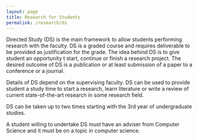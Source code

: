 ```yaml
---
layout: page
title: Research for Students
permalink: /research/ds
---
```


Directed Study (DS) is the main framework to allow students performing research with the faculty. DS is a graded course and requires deliverable to be provided as justification for the grade. The idea behind DS is to give student an opportunity t start, continue or finish a research project. The desired outcome of DS is a publication or at least submission of a paper to a conference or a journal. 

Details of DS depend on the supervising faculty. DS can be used to provide student a study time to start a research, learn literature or write a review of current state-of-the-art research in some research field. 

DS can be taken up to two times starting with the 3rd year of undergraduate studies.

A student willing to undertake DS must have an adviser from Computer Science and it must be on a topic in computer science. 

